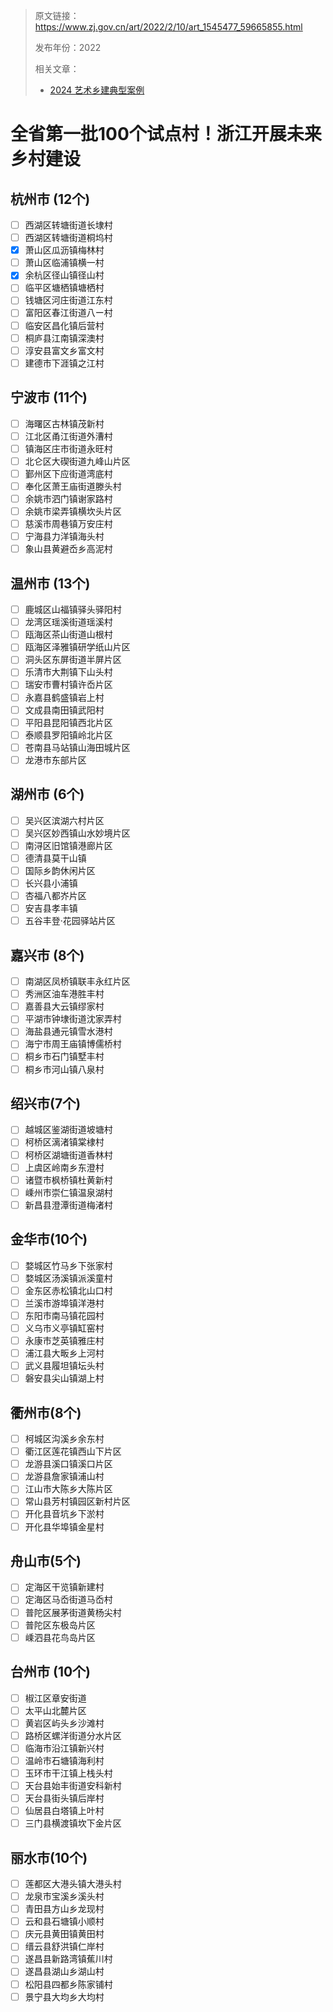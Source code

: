 > 原文链接：https://www.zj.gov.cn/art/2022/2/10/art_1545477_59665855.html
>
> 发布年份：2022
>
> 相关文章：
>
> - [2024 艺术乡建典型案例](http://www.zjwmw.com/ch123/system/2024/06/06/034642091.shtml)
# 全省第一批100个试点村！浙江开展未来乡村建设
## 杭州市 (12个)
- [ ] 西湖区转塘街道长埭村
- [ ] 西湖区转塘街道桐坞村
- [x] 萧山区瓜沥镇梅林村
- [ ] 萧山区临浦镇横一村
- [x] 余杭区径山镇径山村
- [ ] 临平区塘栖镇塘栖村
- [ ] 钱塘区河庄街道江东村
- [ ] 富阳区春江街道八ー村
- [ ] 临安区昌化镇后营村
- [ ] 桐庐县江南镇深澳村
- [ ] 淳安县富文乡富文村
- [ ] 建德市下涯镇之江村

## 宁波市 (11个)
- [ ] 海曙区古林镇茂新村
- [ ] 江北区甬江街道外漕村
- [ ] 镇海区庄市街道永旺村
- [ ] 北仑区大碶街道九峰山片区
- [ ] 鄞州区下应街道湾底村
- [ ] 奉化区萧王庙街道滕头村
- [ ] 余姚市泗门镇谢家路村
- [ ] 余姚市梁弄镇横坎头片区
- [ ] 慈溪市周巷镇万安庄村
- [ ] 宁海县力洋镇海头村
- [ ] 象山县黄避岙乡高泥村

## 温州市 (13个)
- [ ] 鹿城区山福镇驿头驿阳村
- [ ] 龙湾区瑶溪街道瑶溪村
- [ ] 瓯海区茶山街道山根村
- [ ] 瓯海区泽雅镇研学纸山片区
- [ ] 洞头区东屏街道半屏片区
- [ ] 乐清市大荆镇下山头村
- [ ] 瑞安市曹村镇许岙片区
- [ ] 永嘉县鹤盛镇岩上村
- [ ] 文成县南田镇武阳村
- [ ] 平阳县昆阳镇西北片区
- [ ] 泰顺县罗阳镇岭北片区
- [ ] 苍南县马站镇山海田城片区
- [ ] 龙港市东部片区

## 湖州市 (6个)
- [ ] 吴兴区滨湖六村片区
- [ ] 吴兴区妙西镇山水妙境片区
- [ ] 南浔区旧馆镇港廊片区
- [ ] 德清县莫干山镇
- [ ] 国际乡韵休闲片区
- [ ] 长兴县小浦镇
- [ ] 杏福八都岕片区
- [ ] 安吉县孝丰镇
- [ ] 五谷丰登·花园驿站片区

## 嘉兴市 (8个)
- [ ] 南湖区凤桥镇联丰永红片区
- [ ] 秀洲区油车港胜丰村
- [ ] 嘉善县大云镇缪家村
- [ ] 平湖市钟埭街道沈家弄村
- [ ] 海盐县通元镇雪水港村
- [ ] 海宁市周王庙镇博儒桥村
- [ ] 桐乡市石门镇墅丰村
- [ ] 桐乡市河山镇八泉村

## 绍兴市(7个)
- [ ] 越城区鉴湖街道坡塘村
- [ ] 柯桥区漓渚镇棠棣村
- [ ] 柯桥区湖塘街道香林村
- [ ] 上虞区岭南乡东澄村
- [ ] 诸暨市枫桥镇杜黄新村
- [ ] 嵊州市崇仁镇温泉湖村
- [ ] 新昌县澄潭街道梅渚村

## 金华市(10个)
- [ ] 婺城区竹马乡下张家村
- [ ] 婺城区汤溪镇派溪童村
- [ ] 金东区赤松镇北山口村
- [ ] 兰溪市游埠镇洋港村
- [ ] 东阳市南马镇花园村
- [ ] 义乌市义亭镇缸窑村
- [ ] 永康市芝英镇雅庄村
- [ ] 浦江县大畈乡上河村
- [ ] 武义县履坦镇坛头村
- [ ] 磐安县尖山镇湖上村

## 衢州市(8个)
- [ ] 柯城区沟溪乡余东村
- [ ] 衢江区莲花镇西山下片区
- [ ] 龙游县溪口镇溪口片区
- [ ] 龙游县詹家镇浦山村
- [ ] 江山市大陈乡大陈片区
- [ ] 常山县芳村镇园区新村片区
- [ ] 开化县音坑乡下淤村
- [ ] 开化县华埠镇金星村

## 舟山市(5个)
- [ ] 定海区干览镇新建村
- [ ] 定海区马岙街道马岙村
- [ ] 普陀区展茅街道黄杨尖村
- [ ] 普陀区东极岛片区
- [ ] 嵊泗县花鸟岛片区

## 台州市 (10个)
- [ ] 椒江区章安街道
- [ ] 太平山北麓片区
- [ ] 黄岩区屿头乡沙滩村
- [ ] 路桥区螺洋街道分水片区
- [ ] 临海市沿江镇新兴村
- [ ] 温岭市石塘镇海利村
- [ ] 玉环市干江镇上栈头村
- [ ] 天台县始丰街道安科新村
- [ ] 天台县街头镇后岸村
- [ ] 仙居县白塔镇上叶村
- [ ] 三门县横渡镇坎下金片区

## 丽水市(10个)
- [ ] 莲都区大港头镇大港头村
- [ ] 龙泉市宝溪乡溪头村
- [ ] 青田县方山乡龙现村
- [ ] 云和县石塘镇小顺村
- [ ] 庆元县黄田镇黄田村
- [ ] 缙云县舒洪镇仁岸村
- [ ] 遂昌县新路湾镇蕉川村
- [ ] 遂昌县湖山乡湖山村
- [ ] 松阳县四都乡陈家铺村
- [ ] 景宁县大均乡大均村